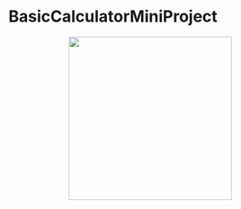 # BasicCalculatorMiniProject

<p align="center"><img src="/Users/user/Desktop/ComputingLab1/CalculatorApp/Calculator_logos/basic_calculator_design.png" width="290"></p>
